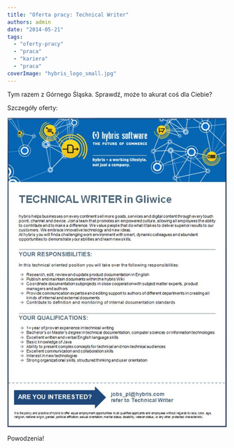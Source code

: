 ```yaml
---
title: "Oferta pracy: Technical Writer"
authors: admin
date: "2014-05-21"
tags:
  - "oferty-pracy"
  - "praca"
  - "kariera"
  - "praca"
coverImage: "hybris_logo_small.jpg"
---
```


Tym razem z Górnego Śląska. Sprawdź, może to akurat coś dla Ciebie?

<!--truncate-->

Szczegóły oferty:

[![hybrisoferta](images/hybrisoferta.jpg)](http://techwriter.pl/wp-content/uploads/2014/05/hybrisoferta.jpg)

Powodzenia!
